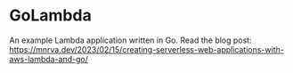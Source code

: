 # GoLambda
An example Lambda application written in Go. Read the blog post: https://mnrva.dev/2023/02/15/creating-serverless-web-applications-with-aws-lambda-and-go/
